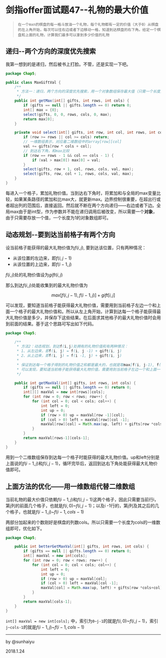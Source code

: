 # 剑指offer面试题47--礼物的最大价值

>   ```
>   在一个mxn的棋盘的每一格斗放油一个礼物，每个礼物都有一定的价值（大于0）从棋盘的左上角开始，每次可以往右边或者下边移动一格，知道到达棋盘的右下角。给定一个棋盘和上面的礼物，计算我们最多可以拿到多少价值的礼物
>   ```

## 递归--两个方向的深度优先搜索

我第一想到的是递归，然后被书上打脸。不管，还是实现一下吧。

```java
package Chap5;

public class MaxGiftVal {
    /**
     * 方法一：递归，两个方向的深度优先搜索，用一个对象数组保存最大值（只需一个长度）
     */
    public int getMax(int[] gifts, int rows, int cols) {
        if (gifts == null || gifts.length == 0) return 0;
        int[] max = {0};
        select(gifts, 0, 0, rows, cols, 0, max);
        return max[0];
    }

    private void select(int[] gifts, int row, int col, int rows, int cols, int val, int[] max) {
        if (row >= rows || col >= cols) return;
        // 一维数组表示，对应着二维数组中的array[row][col]
        val += gifts[row * cols + col];
        // 到达右下角，和max比较
        if (row == rows - 1 && col == cols - 1) {
            if (val > max[0]) max[0] = val;
        }
        select(gifts, row + 1, col, rows, cols, val, max);
        select(gifts, row, col + 1, rows, cols, val, max);
    }
}

```

每进入一个格子，累加礼物价值。当到达右下角时，将累加和与全局的max变量比较，如果某条路径的累加和比max大，就更新max。边界控制很重要，在超出行或者超出列的范围后，直接返回。然后就不断在两个方向递归——右边或者下边。全局max由于是int型，作为参数并不能在递归调用后被改变，所以需要一个**对象**，由于只需要存放一个值，一个长度为1的对象数组即可。

## 动态规划--要到达当前格子有两个方向

设当前格子能获得的最大礼物价值为$f(i, j)$, 要到达该位置，只有两种情况：

-   从该位置的左边来，即$f(i, j-1)$
-   从该位置的上边来，即$f(i-1, j)$

$f(i, j)$处的礼物价值设为$gift(i, j)$

那么到达$f(i, j)$处能收集到的最大礼物价值为

$$max[f(i, j- 1), f(i-1, j)]+gift[i, j]$$

可以发现，要知道当前格子能获得最大礼物价值，需要用到当前格子左边一个和上面一个格子的最大礼物价值和。所以从左上角开始，计算到达每一个格子能获得最大礼物价值是多少，并保存下这些结果。在后面求其他格子的最大礼物价值时会用到前面的结果。基于这个思路可写出如下代码。

```java
package Chap5;

    /**
     * 方法2：动态规划，到达f(i,j)处拥有的礼物价值和有两种情况：
     * 1、从左边来，即f(i, j) = f(i, j -1) + gift(i, j)
     * 2、从上边来，即f(i, j) = f(i -1, j) + gift(i, j)
     *
     * 保证到达每一个格子得到的礼物价值之和都是最大的，也就是取max[f(i, j-1), f(i-1, j)] +gift(i, j)
     * 可以发现，要知道当前格子能获得最大礼物价值，需要用到当前格子左边一个和上面一个格子的最大礼物价值和
     */

    public int getMaxVal(int[] gifts, int rows, int cols) {
        if (gifts == null || gifts.length == 0) return 0;
        int[][] maxVal = new int[rows][cols];
        for (int row = 0; row < rows; row++) {
            for (int col = 0; col < cols; col++) {
                int left = 0;
                int up = 0;
                if (row > 0) up = maxVal[row -1][col];
                if (col > 0) left = maxVal[row][col -1];
                maxVal[row][col] = Math.max(up, left) + gifts[row *cols+col];
            }
        }
        return maxVal[rows-1][cols-1];
    }
}

```

用到一个二维数组保存到达每一个格子时能获得的最大礼物价值。up和left分别是上面说的$f(i-1, j)$和$f(i, j -1)$，循环完毕后，返回到达右下角处能获得最大礼物价值即可。

## 上面方法的优化——用一维数组代替二维数组

当前礼物的最大价值只依赖$f(i-1, j)$和$f(i, j -1)$这两个格子，因此只需要当前行i，第j列的前面几个格子，也就是$f(i, 0)$~$f(i, j-1)$；以及i -1行的，第j列及其之后的几个格子，也就是$f(i-1, j)$~$f(i-1, cols-1)$

两部分加起来的个数刚好是棋盘的列数cols。所以只需要一个长度为cols的一维数组即可，优化如下。

```java
package Chap5;

    public int betterGetMaxVal(int[] gifts, int rows, int cols) {
        if (gifts == null || gifts.length == 0) return 0;
        int[] maxVal = new int[cols];
        for (int row = 0; row < rows; row++) {
            for (int col = 0; col < cols; col++) {
                int left = 0;
                int up = 0;
                if (row > 0) up = maxVal[col];
                if (col > 0) left = maxVal[col -1];
                maxVal[col] = Math.max(up, left) + gifts[row *cols+col];
            }
        }
        return maxVal[cols-1];
    }
}

```

`int[] maxVal = new int[cols];` 中，索引为`0~j-1`的就是$f(i, 0)$~$f(i, j-1)$，索引`j~cols-1`的就是$f(i-1, j)$~$f(i-1, cols-1)$

---

by @sunhaiyu

2018.1.24
